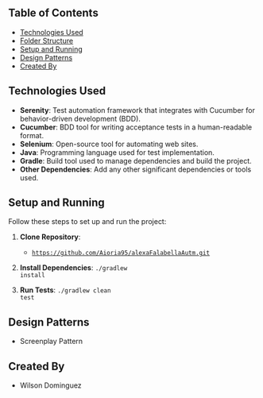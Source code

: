 ## Table of Contents

- [Technologies Used](#technologies-used)
- [Folder Structure](#folder-structure)
- [Setup and Running](#setup-and-running)
- [Design Patterns](#design-patterns)
- [Created By](#created-by)

## Technologies Used

- **Serenity**: Test automation framework that integrates with Cucumber for behavior-driven development (BDD).
- **Cucumber**: BDD tool for writing acceptance tests in a human-readable format.
- **Selenium**: Open-source tool for automating web sites.
- **Java**: Programming language used for test implementation.
- **Gradle**: Build tool used to manage dependencies and build the project.
- **Other Dependencies**: Add any other significant dependencies or tools used.

## Setup and Running

Follow these steps to set up and run the project:

1. **Clone Repository**:
    - <code>https://github.com/Aioria95/alexaFalabellaAutm.git</code>


2. **Install Dependencies**:
   <code>./gradlew install</code>


5. **Run Tests**:
   <code>./gradlew clean test</code>

## Design Patterns
- Screenplay Pattern

## Created By

- Wilson Dominguez
